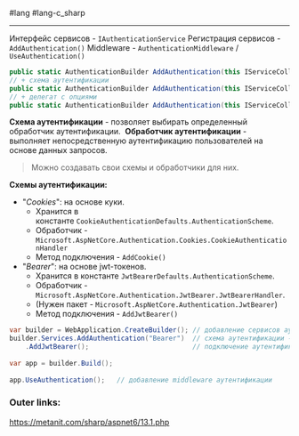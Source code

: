 #lang #lang-c_sharp 

---
Интерфейс сервисов - `IAuthenticationService`
Регистрация сервисов - `AddAuthentication()`
Middleware - `AuthenticationMiddleware` / `UseAuthentication()`

```csharp
public static AuthenticationBuilder AddAuthentication(this IServiceCollection services)
// + схема аутентификации
public static AuthenticationBuilder AddAuthentication(this IServiceCollection services, string defaultScheme)
// + делегат с опциями
public static AuthenticationBuilder AddAuthentication(this IServiceCollection services, Action<AuthenticationOptions> configureOptions)
```

**Схема аутентификации** - позволяет выбирать определенный обработчик аутентификации. 
**Обработчик аутентификации** - выполняет непосредственную аутентификацию пользователей на основе данных запросов.
> Можно создавать свои схемы и обработчики для них.

**Схемы аутентификации:**
- "*Cookies*": на основе куки. 
	- Хранится в константе `CookieAuthenticationDefaults.AuthenticationScheme`.
	- Обработчик - `Microsoft.AspNetCore.Authentication.Cookies.CookieAuthenticationHandler`
	- Метод подключения - `AddCookie()`
- "*Bearer*": на основе jwt-токенов. 
	- Хранится в константе `JwtBearerDefaults.AuthenticationScheme`. 
	- Обработчик - `Microsoft.AspNetCore.Authentication.JwtBearer.JwtBearerHandler`. 
	- (Нужен пакет - `Microsoft.AspNetCore.Authentication.JwtBearer`)
	- Метод подключения - `AddJwtBearer()`

```csharp
var builder = WebApplication.CreateBuilder(); // добавление сервисов аутентификации
builder.Services.AddAuthentication("Bearer")  // схема аутентификации - с помощью jwt-токенов
    .AddJwtBearer();                          // подключение аутентификации с помощью jwt-токенов
 
var app = builder.Build();
 
app.UseAuthentication();   // добавление middleware аутентификации
```

### Outer links:
https://metanit.com/sharp/aspnet6/13.1.php
